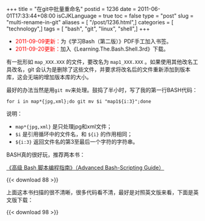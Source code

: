 +++
title = "在git中批量重命名"
postid = 1236
date = 2011-06-01T17:33:44+08:00
isCJKLanguage = true
toc = false
type = "post"
slug = "multi-rename-in-git"
aliases = [ "/post/1236.html",]
categories = [ "technology",]
tags = [ "bash", "git", "linux", "shell",]
+++


- <span style="color:red;">2011-09-09更新：</span>为《学习Bash（第二版）》PDF手工加入书签。  
- <span style="color:red;">2011-09-20更新：</span>加入《Learning.The.Bash.Shell.3rd》下载。


有一批形如 `map_XXX.XXX` 的文件，要改名为 `map1_XXX.XXX` 。如果使用其他改名工具改名，git 会认为是删除了这些文件，并要求将改名后的文件重新添加到版本库，这会无端的增加版本库的大小。

最好的办法当然是用`git mv`来处理。鼓捣了半小时，写了我的第一行BASH代码：

``` shell
for i in map*{jpg,xml};do git mv $i "map1${i:3}";done
```

说明：

-   `map*{jpg,xml}` 是只处理jpg和xml文件；
-   `$i` 是引用循环中的文件名，和 `${i}` 的作用相同；
-   `${i:3}` 返回文件名的第3至最后一个字符的字符串。

BASH真的很好玩，推荐两本书：

[《高级 Bash 脚本编程指南》（Advanced Bash-Scripting Guide）](http://www.linuxsir.org/main/?q=node/140)

{{< download 88 >}}

上面这本书扫描的很不清晰，很多代码看不清，最好是对照英文版来看，下面是英文版下载：

{{< download 98 >}}
